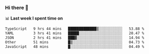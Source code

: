 ### Hi there 👋

<!--
**DBvc/DBvc** is a ✨ _special_ ✨ repository because its `README.md` (this file) appears on your GitHub profile.

Here are some ideas to get you started:

- 🔭 I’m currently working on ...
- 🌱 I’m currently learning ...
- 👯 I’m looking to collaborate on ...
- 🤔 I’m looking for help with ...
- 💬 Ask me about ...
- 📫 How to reach me: ...
- 😄 Pronouns: ...
- ⚡ Fun fact: ...
-->

📊 **Last week I spent time on**
<!--START_SECTION:waka-->

```txt
TypeScript   9 hrs 44 mins   █████████████▒░░░░░░░░░░░   53.88 %
YAML         3 hrs 41 mins   █████░░░░░░░░░░░░░░░░░░░░   20.47 %
JSON         2 hrs 41 mins   ███▓░░░░░░░░░░░░░░░░░░░░░   14.94 %
Other        51 mins         █▒░░░░░░░░░░░░░░░░░░░░░░░   04.73 %
JavaScript   48 mins         █░░░░░░░░░░░░░░░░░░░░░░░░   04.49 %
```

<!--END_SECTION:waka-->

